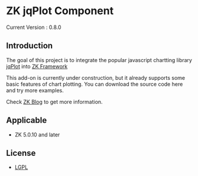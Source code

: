 ZK jqPlot Component
=========

Current Version : 0.8.0

## Introduction

The goal of this project is to integrate the popular javascript chartting library [jqPlot](http://www.jqplot.com/) into [ZK Framework](http://www.zkoss.org/)

This add-on is currently under construction, but it already supports some basic features of chart plotting. You can download the source code here and try more examples.

Check [ZK Blog](http://blog.zkoss.org/) to get more information.

## Applicable
 * ZK 5.0.10 and later

## License
 * [LGPL](http://www.gnu.org/licenses/lgpl-2.1.html)


